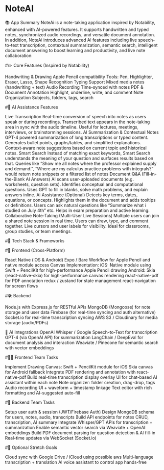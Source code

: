 # NoteAI
📚 App Summary
NoteAi is a note-taking application inspired by Notability, enhanced with AI-powered features. It supports handwritten and typed notes, synchronized audio recordings, and versatile document annotation. In addition, NoteAi introduces advanced AI features including live speech-to-text transcription, contextual summarization, semantic search, intelligent document answering to boost learning and productivity, and live note collaboration

#✏️ Core Features (Inspired by Notability)

Handwriting & Drawing
Apple Pencil compatibility
Tools: Pen, Highlighter, Eraser, Lasso, Shape Recognition
Typing Support
Mixed media notes (handwriting + text)
Audio Recording
Time-synced with notes
PDF & Document Annotation
Highlight, underline, write, and comment
Note Organization
Subjects, folders, tags, search

#🤖 AI Assistance Features

Live Transcription
Real-time conversion of speech into notes as users speak or during recordings.
Transcribed text appears in the note-taking area in sync with the audio timeline.
Useful for lectures, meetings, interviews, or brainstorming sessions.
AI Summarization & Contextual Notes
GPT-4 powered summarization of long transcriptions or typed content.
Generates bullet points, graphs/tables, and simplified explanations.
Context-aware note suggestions based on current topic and historical notes.
Smart Search
Instead of matching exact keywords, Smart Search understands the meaning of your question and surfaces results based on that.
Queries like “Show me all notes where the professor explained supply and demand.”, “Where are my calculus practice problems with integrals?” would return note snippets or a filtered list of notes
Document Q&A (Fill-in-the-Blank AI Answers)
AI scans user-uploaded documents (e.g. worksheets, question sets).
Identifies conceptual and computational questions.
Uses GPT to fill in blanks, solve math problems, and explain answers inline.
Ai Assistance (Optional)
Detects key terms, dates, equations, or concepts.
Highlights them in the document and adds tooltips or definitions.
Users can ask natural questions like “Summarize what i studied on July 4th” etc.
Helps in exam preparation and active learning.
Collaborative Note-Taking (Multi-User Live Sessions)
Multiple users can join a shared note session in real time.
Users can draw, type, and comment together.
Live cursors and user labels for visibility.
Ideal for classrooms, group studies, or team meetings.

#🚀 Tech Stack & Frameworks

#📱 Frontend (Cross-Platform)

React Native (iOS & Android)
Expo / Bare Workflow for Apple Pencil and native module access
Canvas Implementation:
iOS: Native module using Swift + PencilKit for high-performance Apple Pencil drawing
Android: Skia (react-native-skia) for high-performance canvas rendering
react-native-pdf for PDF annotation
redux / zustand for state management
react-navigation for screen flows

#🛠️ Backend

Node.js with Express.js for RESTful APIs
MongoDB (Mongoose) for note storage and user data
Firebase (for real-time syncing and auth alternative)
Socket.io for real-time transcription syncing
AWS S3 / Cloudinary for media storage (audio/PDFs)

🧠 AI Integrations
OpenAI Whisper / Google Speech-to-Text for transcription
GPT-4 (via OpenAI API) for summarization
LangChain / DeepEval for document analysis and interaction
Weaviate / Pinecone for semantic search with vector embeddings

#👨‍💼 Frontend Team Tasks

Implement Drawing Canvas:
Swift + PencilKit module for iOS
Skia canvas for Android fallback
Integrate PDF rendering and annotation with react-native-pdf
Build real-time transcription display overlay
UI for chat-based AI assistant within each note
Note organizer: folder creation, drag-drop, tags
Audio recording UI + waveform + timestamp linkage
Text editor with rich formatting and AI-suggested auto-fill

#📍 Backend Team Tasks

Setup user auth & session (JWT/Firebase Auth)
Design MongoDB schema for users, notes, audio, transcripts
Build API endpoints for notes CRUD, transcription, AI summary
Integrate Whisper/GPT APIs for transcription + summarization
Enable semantic vector search via Weaviate + OpenAI embeddings
Build PDF document parsing for question detection & AI fill-in
Real-time updates via WebSocket (Socket.io)

#🔗 Optional Stretch Goals

Cloud sync with Google Drive / iCloud using possible aws
Multi-language transcription + translation
AI voice assistant to control app hands-free


